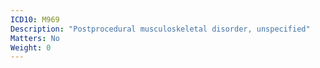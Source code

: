 ```yaml
---
ICD10: M969
Description: "Postprocedural musculoskeletal disorder, unspecified"
Matters: No
Weight: 0
---
```

